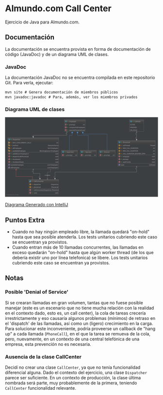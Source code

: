# Almundo.com Call Center
Ejercicio de Java para Almundo.com.

## Documentación
La documentación se encuentra provista en forma de documentación de código (JavaDoc) y de
un diagrama UML de clases.

### JavaDoc
La documentación JavaDoc no se encuentra compilada en este repositorio Git. Para verla,
ejecutar:
```
mvn site # Genera documentación de miembros públicos
mvn javadoc:javadoc # Para, además, ver los miembros privados
```

### Diagrama UML de clases
<img src="uml_class_diagram.svg?raw=true"/>

[Diagrama Generado con IntelliJ](callCenterClassDiagram.uml)

## Puntos Extra
* Cuando no hay ningún empleado libre, la llamada quedará "on-hold" hasta que sea posible
  atenderla. Los tests unitarios cubriendo este caso se encuentran ya provistos.
* Cuando entran más de 10 llamadas concurrentes, las llamadas en exceso quedarán "on-hold"
  hasta que algún worker thread (de los que debería existir uno por línea telefonica) se
  libere. Los tests unitarios cubriendo este caso se encuentran ya provistos.

## Notas

### Posible 'Denial of Service'
Si se crearan llamadas en gran volumen, tantas que no fuese posible manejar (este es un
escenario que no tiene mucha relación con la realidad en el contexto dado, esto es, un call
center), la cola de tareas crecería irrestrictamente y eso causaría algunos problemas
(mínimos) de retraso en el 'dispatch' de las llamadas, así como un (ligero) crecimiento en
la carga. Para solucionar este inconveniente, podría proveerse un callback de "hang up" a
cada llamada (`PhoneCall`), en el que la tarea se remueva de la cola, pero, nuevamente, en
un contexto de una central telefónica de una empresa, esta prevención no es necesaria.

### Ausencia de la clase CallCenter
Decidí no crear una clase `CallCenter`, ya que no tenía funcionalidad diferencial alguna.
Dado el contexto del ejercicio, una clase `Dispatcher` parece ser suficiente.
En un contexto de producción, la clase última nombrada será parte, muy probablemente de la
primera, teniendo `CallCenter` funcionalidad relevante.
